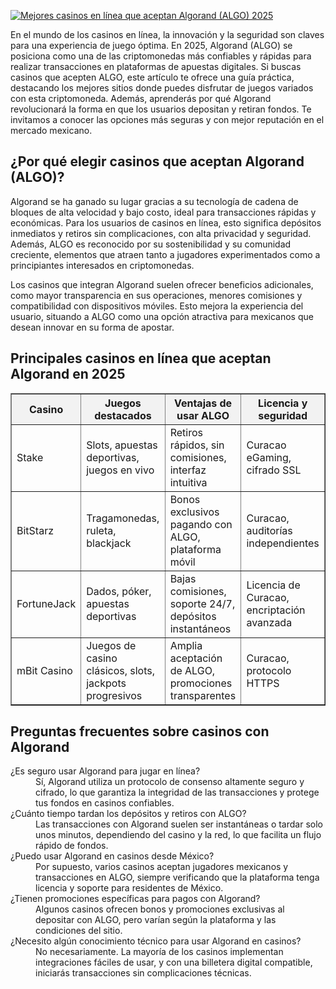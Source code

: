 [![Mejores casinos en línea que aceptan Algorand (ALGO) 2025](https://123-caf.pages.dev/gitsignup.png)](https://vrmoo.ru/Bt82HjjY)

<p>En el mundo de los casinos en línea, la innovación y la seguridad son claves para una experiencia de juego óptima. En 2025, Algorand (ALGO) se posiciona como una de las criptomonedas más confiables y rápidas para realizar transacciones en plataformas de apuestas digitales. Si buscas casinos que acepten ALGO, este artículo te ofrece una guía práctica, destacando los mejores sitios donde puedes disfrutar de juegos variados con esta criptomoneda. Además, aprenderás por qué Algorand revolucionará la forma en que los usuarios depositan y retiran fondos. Te invitamos a conocer las opciones más seguras y con mejor reputación en el mercado mexicano.</p>  <h2>¿Por qué elegir casinos que aceptan Algorand (ALGO)?</h2> <p>Algorand se ha ganado su lugar gracias a su tecnología de cadena de bloques de alta velocidad y bajo costo, ideal para transacciones rápidas y económicas. Para los usuarios de casinos en línea, esto significa depósitos inmediatos y retiros sin complicaciones, con alta privacidad y seguridad. Además, ALGO es reconocido por su sostenibilidad y su comunidad creciente, elementos que atraen tanto a jugadores experimentados como a principiantes interesados en criptomonedas.</p>  <p>Los casinos que integran Algorand suelen ofrecer beneficios adicionales, como mayor transparencia en sus operaciones, menores comisiones y compatibilidad con dispositivos móviles. Esto mejora la experiencia del usuario, situando a ALGO como una opción atractiva para mexicanos que desean innovar en su forma de apostar.</p>  <h2>Principales casinos en línea que aceptan Algorand en 2025</h2> <table style="width:100%; border-collapse: collapse;" border="1" cellpadding="8" cellspacing="0">   <thead style="background-color:#f2f2f2;">     <tr>       <th>Casino</th>       <th>Juegos destacados</th>       <th>Ventajas de usar ALGO</th>       <th>Licencia y seguridad</th>     </tr>   </thead>   <tbody>     <tr>       <td>Stake</td>       <td>Slots, apuestas deportivas, juegos en vivo</td>       <td>Retiros rápidos, sin comisiones, interfaz intuitiva</td>       <td>Curacao eGaming, cifrado SSL</td>     </tr>     <tr>       <td>BitStarz</td>       <td>Tragamonedas, ruleta, blackjack</td>       <td>Bonos exclusivos pagando con ALGO, plataforma móvil</td>       <td>Curacao, auditorías independientes</td>     </tr>     <tr>       <td>FortuneJack</td>       <td>Dados, póker, apuestas deportivas</td>       <td>Bajas comisiones, soporte 24/7, depósitos instantáneos</td>       <td>Licencia de Curacao, encriptación avanzada</td>     </tr>     <tr>       <td>mBit Casino</td>       <td>Juegos de casino clásicos, slots, jackpots progresivos</td>       <td>Amplia aceptación de ALGO, promociones transparentes</td>       <td>Curacao, protocolo HTTPS</td>     </tr>   </tbody> </table>  <h2>Preguntas frecuentes sobre casinos con Algorand</h2> <dl>   <dt>¿Es seguro usar Algorand para jugar en línea?</dt>   <dd>Sí, Algorand utiliza un protocolo de consenso altamente seguro y cifrado, lo que garantiza la integridad de las transacciones y protege tus fondos en casinos confiables.</dd>    <dt>¿Cuánto tiempo tardan los depósitos y retiros con ALGO?</dt>   <dd>Las transacciones con Algorand suelen ser instantáneas o tardar solo unos minutos, dependiendo del casino y la red, lo que facilita un flujo rápido de fondos.</dd>    <dt>¿Puedo usar Algorand en casinos desde México?</dt>   <dd>Por supuesto, varios casinos aceptan jugadores mexicanos y transacciones en ALGO, siempre verificando que la plataforma tenga licencia y soporte para residentes de México.</dd>    <dt>¿Tienen promociones específicas para pagos con Algorand?</dt>   <dd>Algunos casinos ofrecen bonos y promociones exclusivas al depositar con ALGO, pero varían según la plataforma y las condiciones del sitio.</dd>    <dt>¿Necesito algún conocimiento técnico para usar Algorand en casinos?</dt>   <dd>No necesariamente. La mayoría de los casinos implementan integraciones fáciles de usar, y con una billetera digital compatible, iniciarás transacciones sin complicaciones técnicas.</dd> </dl>